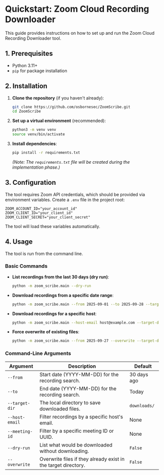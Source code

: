 # Quickstart: Zoom Cloud Recording Downloader

This guide provides instructions on how to set up and run the Zoom Cloud Recording Downloader tool.

## 1. Prerequisites

- Python 3.11+
- `pip` for package installation

## 2. Installation

1.  **Clone the repository** (if you haven't already):
    ```bash
    git clone https://github.com/osbornesec/ZoomScribe.git
    cd ZoomScribe
    ```

2.  **Set up a virtual environment** (recommended):
    ```bash
    python3 -m venv venv
    source venv/bin/activate
    ```

3.  **Install dependencies**:
    ```bash
    pip install -r requirements.txt
    ```
    *(Note: The `requirements.txt` file will be created during the implementation phase.)*

## 3. Configuration

The tool requires Zoom API credentials, which should be provided via environment variables. Create a `.env` file in the project root:

```
ZOOM_ACCOUNT_ID="your_account_id"
ZOOM_CLIENT_ID="your_client_id"
ZOOM_CLIENT_SECRET="your_client_secret"
```

The tool will load these variables automatically.

## 4. Usage

The tool is run from the command line.

### Basic Commands

-   **List recordings from the last 30 days (dry run)**:
    ```bash
    python -m zoom_scribe.main --dry-run
    ```

-   **Download recordings from a specific date range**:
    ```bash
    python -m zoom_scribe.main --from 2025-09-01 --to 2025-09-28 --target-dir /path/to/downloads
    ```

-   **Download recordings for a specific host**:
    ```bash
    python -m zoom_scribe.main --host-email host@example.com --target-dir /path/to/downloads
    ```

-   **Force overwrite of existing files**:
    ```bash
    python -m zoom_scribe.main --from 2025-09-27 --overwrite --target-dir /path/to/downloads
    ```

### Command-Line Arguments

| Argument | Description | Default |
|---|---|---|
| `--from` | Start date (YYYY-MM-DD) for the recording search. | 30 days ago |
| `--to` | End date (YYYY-MM-DD) for the recording search. | Today |
| `--target-dir` | The local directory to save downloaded files. | `downloads/` |
| `--host-email` | Filter recordings by a specific host's email. | None |
| `--meeting-id` | Filter by a specific meeting ID or UUID. | None |
| `--dry-run` | List what would be downloaded without downloading. | `False` |
| `--overwrite` | Overwrite files if they already exist in the target directory. | `False` |
